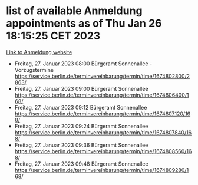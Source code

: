 # list of available Anmeldung appointments as of Thu Jan 26 18:15:25 CET 2023
[Link to Anmeldung website](https://service.berlin.de/terminvereinbarung/termin/tag.php?termin=0&anliegen[]=120686&dienstleisterlist=122210,122217,327316,122219,327312,122227,327314,122231,327346,122243,327348,122252,329742,122260,329745,122262,329748,122254,329751,122271,327278,122273,327274,122277,327276,330436,122280,327294,122282,327290,122284,327292,327539,122291,327270,122285,327266,122286,327264,122296,327268,150230,329760,122301,327282,122297,327286,122294,327284,122312,329763,122314,329775,122304,327330,122311,327334,122309,327332,122281,327352,122279,329772,122276,327324,122274,327326,122267,329766,122246,327318,122251,327320,122257,327322,122208,327298,122226,327300,121362,121364&herkunft=http%3A%2F%2Fservice.berlin.de%2Fdienstleistung%2F120686%2F)
- Freitag, 27. Januar 2023 08:00 Bürgeramt Sonnenallee - Vorzugstermine https://service.berlin.de/terminvereinbarung/termin/time/1674802800/2863/
- Freitag, 27. Januar 2023 09:00 Bürgeramt Sonnenallee https://service.berlin.de/terminvereinbarung/termin/time/1674806400/168/
- Freitag, 27. Januar 2023 09:12 Bürgeramt Sonnenallee https://service.berlin.de/terminvereinbarung/termin/time/1674807120/168/
- Freitag, 27. Januar 2023 09:24 Bürgeramt Sonnenallee https://service.berlin.de/terminvereinbarung/termin/time/1674807840/168/
- Freitag, 27. Januar 2023 09:36 Bürgeramt Sonnenallee https://service.berlin.de/terminvereinbarung/termin/time/1674808560/168/
- Freitag, 27. Januar 2023 09:48 Bürgeramt Sonnenallee https://service.berlin.de/terminvereinbarung/termin/time/1674809280/168/
